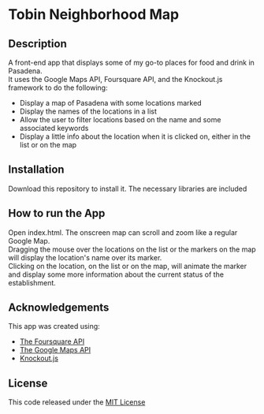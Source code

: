
# Tobin Neighborhood Map
## Description
A front-end app that displays some of my go-to places for food and drink in Pasadena.  
It uses the Google Maps API, Foursquare API, and the Knockout.js framework to do the following:
* Display a map of Pasadena with some locations marked
* Display the names of the locations in a list
* Allow the user to filter locations based on the name and some associated keywords
* Display a little info about the location when it is clicked on, either in the list or on the map

## Installation
Download this repository to install it. The necessary libraries are included

## How to run the App

Open index.html. The onscreen map can scroll and zoom like a regular Google Map.  
Dragging the mouse over the locations on the list or the markers on the map will display the location's name over its marker.  
Clicking on the location, on the list or on the map, will animate the marker and display some more information about the current status of the establishment.  

## Acknowledgements
This app was created using: 
* [The Foursquare API](https://developer.foursquare.com/)
* [The Google Maps API](https://developers.google.com/maps/)
* [Knockout.js](http://knockoutjs.com/)  

## License
This code released under the [MIT License](https://choosealicense.com/licenses/mit)